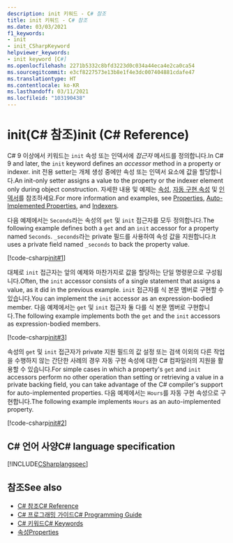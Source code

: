 ```yaml
---
description: init 키워드 - C# 참조
title: init 키워드 - C# 참조
ms.date: 03/03/2021
f1_keywords:
- init
- init_CSharpKeyword
helpviewer_keywords:
- init keyword [C#]
ms.openlocfilehash: 2271b5332c8bfd3223d0c034a44eca4e2ca0ca54
ms.sourcegitcommit: e3cf8227573e13b8e1f4e3dc007404881cdafe47
ms.translationtype: HT
ms.contentlocale: ko-KR
ms.lasthandoff: 03/11/2021
ms.locfileid: "103190438"
---
```

# <a name="init-c-reference"></a><span data-ttu-id="dff19-103">init(C# 참조)</span><span class="sxs-lookup"><span data-stu-id="dff19-103">init (C# Reference)</span></span>

<span data-ttu-id="dff19-104">C# 9 이상에서 키워드는 `init` 속성 또는 인덱서에 *접근자* 메서드를 정의합니다.</span><span class="sxs-lookup"><span data-stu-id="dff19-104">In C# 9 and later, the `init` keyword defines an *accessor* method in a property or indexer.</span></span> <span data-ttu-id="dff19-105">init 전용 setter는 개체 생성 중에만 속성 또는 인덱서 요소에 값을 할당합니다.</span><span class="sxs-lookup"><span data-stu-id="dff19-105">An init-only setter assigns a value to the property or the indexer element only during object construction.</span></span> <span data-ttu-id="dff19-106">자세한 내용 및 예제는 [속성](../../programming-guide/classes-and-structs/properties.md), [자동 구현 속성](../../programming-guide/classes-and-structs/auto-implemented-properties.md) 및 [인덱서](../../programming-guide/indexers/index.md)를 참조하세요.</span><span class="sxs-lookup"><span data-stu-id="dff19-106">For more information and examples, see [Properties](../../programming-guide/classes-and-structs/properties.md), [Auto-Implemented Properties](../../programming-guide/classes-and-structs/auto-implemented-properties.md), and [Indexers](../../programming-guide/indexers/index.md).</span></span>

<span data-ttu-id="dff19-107">다음 예제에서는 `Seconds`라는 속성의 `get` 및 `init` 접근자를 모두 정의합니다.</span><span class="sxs-lookup"><span data-stu-id="dff19-107">The following example defines both a `get` and an `init` accessor for a property named `Seconds`.</span></span> <span data-ttu-id="dff19-108">`_seconds`라는 private 필드를 사용하여 속성 값을 지원합니다.</span><span class="sxs-lookup"><span data-stu-id="dff19-108">It uses a private field named `_seconds` to back the property value.</span></span>

[!code-csharp[init#1](snippets/InitExample1.cs)]

<span data-ttu-id="dff19-109">대체로 `init` 접근자는 앞의 예제와 마찬가지로 값을 할당하는 단일 명령문으로 구성됩니다.</span><span class="sxs-lookup"><span data-stu-id="dff19-109">Often, the `init` accessor consists of a single statement that assigns a value, as it did in the previous example.</span></span> <span data-ttu-id="dff19-110">`init` 접근자를 식 본문 멤버로 구현할 수 있습니다.</span><span class="sxs-lookup"><span data-stu-id="dff19-110">You can implement the `init` accessor as an expression-bodied member.</span></span> <span data-ttu-id="dff19-111">다음 예제에서는 `get` 및 `init` 접근자 둘 다를 식 본문 멤버로 구현합니다.</span><span class="sxs-lookup"><span data-stu-id="dff19-111">The following example implements both the `get` and the `init` accessors as expression-bodied members.</span></span>

[!code-csharp[init#3](snippets/InitExample3.cs)]
  
<span data-ttu-id="dff19-112">속성의 `get` 및 `init` 접근자가 private 지원 필드의 값 설정 또는 검색 이외의 다른 작업을 수행하지 않는 간단한 사례의 경우 자동 구현 속성에 대한 C# 컴파일러의 지원을 활용할 수 있습니다.</span><span class="sxs-lookup"><span data-stu-id="dff19-112">For simple cases in which a property's `get` and `init` accessors perform no other operation than setting or retrieving a value in a private backing field, you can take advantage of the C# compiler's support for auto-implemented properties.</span></span> <span data-ttu-id="dff19-113">다음 예제에서는 `Hours`를 자동 구현 속성으로 구현합니다.</span><span class="sxs-lookup"><span data-stu-id="dff19-113">The following example implements `Hours` as an auto-implemented property.</span></span>

[!code-csharp[init#2](snippets/InitExample2.cs)]
  
## <a name="c-language-specification"></a><span data-ttu-id="dff19-114">C# 언어 사양</span><span class="sxs-lookup"><span data-stu-id="dff19-114">C# language specification</span></span>

[!INCLUDE[CSharplangspec](~/includes/csharplangspec-md.md)]

## <a name="see-also"></a><span data-ttu-id="dff19-115">참조</span><span class="sxs-lookup"><span data-stu-id="dff19-115">See also</span></span>

- [<span data-ttu-id="dff19-116">C# 참조</span><span class="sxs-lookup"><span data-stu-id="dff19-116">C# Reference</span></span>](../index.md)
- [<span data-ttu-id="dff19-117">C# 프로그래밍 가이드</span><span class="sxs-lookup"><span data-stu-id="dff19-117">C# Programming Guide</span></span>](../../programming-guide/index.md)
- [<span data-ttu-id="dff19-118">C# 키워드</span><span class="sxs-lookup"><span data-stu-id="dff19-118">C# Keywords</span></span>](index.md)
- [<span data-ttu-id="dff19-119">속성</span><span class="sxs-lookup"><span data-stu-id="dff19-119">Properties</span></span>](../../programming-guide/classes-and-structs/properties.md)
